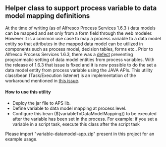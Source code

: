 ## Helper class to support process variable to data model mapping definitions

At the time of writing (as of Alfresco Process Services 1.6.3 ) data models can be mapped and set only from a form field through the web modeler. However it is a common use case to map a process variable to a data model entity so that attributes in the mapped data model can be utilized in components such as process model, decision tables, forms etc..
Prior to Alfresco Process Services 1.6.3, there was a [defect](https://issues.alfresco.com/jira/browse/ACTIVITI-1039) preventing programmatic setting of data model entities from process variables.  With the release of 1.6.3 that issue is fixed and it is now possible to do the set a data model entity from process variable using the JAVA APIs. This utility class/bean (Task/Execution listener) is an implementation of the workaround mentioned in [this issue](https://issues.alfresco.com/jira/browse/ACTIVITI-1040).

#### How to use this utility
* Deploy the jar file to APS lib.
* Define variable to data model mapping at process level. 
* Configure this bean (${variableToDataModelMapping}) to be executed after the variable has been set in the process. For example: if you set a variable in a script task, execute this class after the script task

Please import "variable-datamodel-app.zip" present in this project for an example usage. 




 

